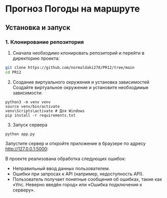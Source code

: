 # Прогноз Погоды на маршруте

## Установка и запуск

### 1. Клонирование репозитория

1. Сначала необходимо клонировать репозиторий и перейти в директорию проекта:

```bash
git clone https://github.com/normaldaki278/PR12/tree/main
cd PR12
```
2. Создание виртуального окружения и установка зависимостей
Создайте виртуальное окружение и установите необходимые зависимости:
```
python3 -m venv venv
source venv/bin/activate  
venv\Scripts\activate # Для Windows 
pip install -r requirements.txt
```
3. Запуск сервера
```
python app.py
```
Запустите сервер и откройте приложение в браузере по адресу http://127.0.0.1:5000:

В проекте реализована обработка следующих ошибок:
- Неправильный ввод данных пользователем.
- Ошибки при запросах к API (например, недоступность API).
- Пользователь получает понятные сообщения об ошибках, такие как «Упс. Неверно введён город» или «Ошибка подключения к серверу».
